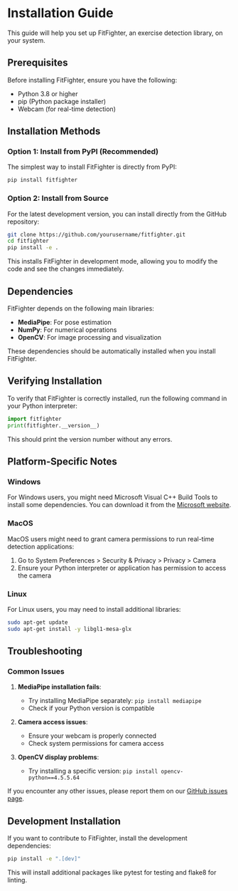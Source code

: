 # Installation Guide

This guide will help you set up FitFighter, an exercise detection library, on
your system.

## Prerequisites

Before installing FitFighter, ensure you have the following:

- Python 3.8 or higher
- pip (Python package installer)
- Webcam (for real-time detection)

## Installation Methods

### Option 1: Install from PyPI (Recommended)

The simplest way to install FitFighter is directly from PyPI:

```bash
pip install fitfighter
```

### Option 2: Install from Source

For the latest development version, you can install directly from the GitHub
repository:

```bash
git clone https://github.com/yourusername/fitfighter.git
cd fitfighter
pip install -e .
```

This installs FitFighter in development mode, allowing you to modify the code
and see the changes immediately.

## Dependencies

FitFighter depends on the following main libraries:

- **MediaPipe**: For pose estimation
- **NumPy**: For numerical operations
- **OpenCV**: For image processing and visualization

These dependencies should be automatically installed when you install
FitFighter.

## Verifying Installation

To verify that FitFighter is correctly installed, run the following command in
your Python interpreter:

```python
import fitfighter
print(fitfighter.__version__)
```

This should print the version number without any errors.

## Platform-Specific Notes

### Windows

For Windows users, you might need Microsoft Visual C++ Build Tools to install
some dependencies. You can download it from the
[Microsoft website](https://visualstudio.microsoft.com/visual-cpp-build-tools/).

### MacOS

MacOS users might need to grant camera permissions to run real-time detection
applications:

1. Go to System Preferences > Security & Privacy > Privacy > Camera
2. Ensure your Python interpreter or application has permission to access the
   camera

### Linux

For Linux users, you may need to install additional libraries:

```bash
sudo apt-get update
sudo apt-get install -y libgl1-mesa-glx
```

## Troubleshooting

### Common Issues

1. **MediaPipe installation fails**:
   - Try installing MediaPipe separately: `pip install mediapipe`
   - Check if your Python version is compatible

2. **Camera access issues**:
   - Ensure your webcam is properly connected
   - Check system permissions for camera access

3. **OpenCV display problems**:
   - Try installing a specific version: `pip install opencv-python==4.5.5.64`

If you encounter any other issues, please report them on our
[GitHub issues page](https://github.com/yourusername/fitfighter/issues).

## Development Installation

If you want to contribute to FitFighter, install the development dependencies:

```bash
pip install -e ".[dev]"
```

This will install additional packages like pytest for testing and flake8 for
linting.
